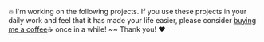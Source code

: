 🔥 I'm working on the following projects. If you use these projects in your daily work and feel that it has made your life easier, please consider [buying me a coffee](https://xmake.io/#/about/sponsor)☕ once in a while!  ~~ Thank you! ❤️
